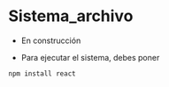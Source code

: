 <h1> Sistema_archivo </h1>

- En construcción

- Para ejecutar el sistema, debes poner
  
```npm install react```
